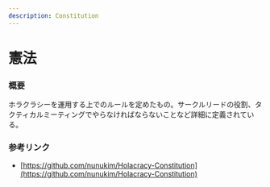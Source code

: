 ```yaml
---
description: Constitution
---
```


# 憲法

### 概要

ホラクラシーを運用する上でのルールを定めたもの。サークルリードの役割、タクティカルミーティングでやらなければならないことなど詳細に定義されている。

### 参考リンク

* [https://github.com/nunukim/Holacracy-Constitution](https://github.com/nunukim/Holacracy-Constitution)

